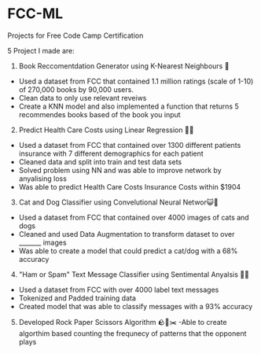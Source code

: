 # FCC-ML
Projects for Free Code Camp Certification

5 Project I made are:

1. Book Reccomentdation Generator using K-Nearest Neighbours 📖
  - Used a dataset from FCC that contained 1.1 million ratings (scale of 1-10) of 270,000 books by 90,000 users.
  - Clean data to only use relevant reveiws
  - Create a KNN model and also implemented a function that returns 5 recommendes books based of the book you input
  
2. Predict Health Care Costs using Linear Regression 🏥💸 
  - Used a dataset from FCC that contained over 1300 different patients insurance with 7 different demographics for each patient
  - Cleaned data and split into train and test data sets
  - Solved problem using NN and was able to improve network by anyalising loss
  - Was able to predict Health Care Costs Insurance Costs within $1904

3. Cat and Dog Classifier using Convelutional Neural Networ😺🐶
  - Used a dataset from FCC that contained over 4000 images of cats and dogs 
  - Cleaned and used Data Augmentation to transform dataset to over _______ images
  - Was able to create a model that could predict a cat/dog with a 68% accuracy
 
4. "Ham or Spam" Text Message Classifier using Sentimental Anyalsis 📩✅ 
  - Used a dataset from FCC with over 4000 label text messages
  - Tokenized and Padded training data
  - Created model that was able to classify messages with a 93% accuracy
 
5. Developed Rock Paper Scissors Algorithm 🪨📃✂️
  -Able to create algorthim based counting the frequnecy of patterns that 
  the opponent plays
